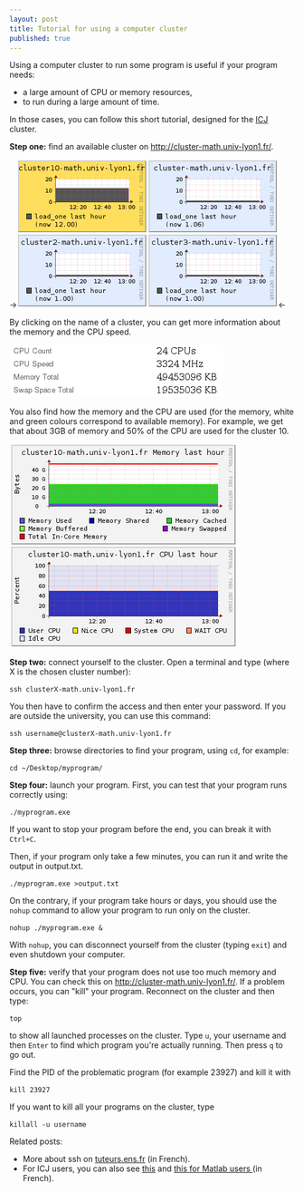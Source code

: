 ```yaml
---
layout: post
title: Tutorial for using a computer cluster
published: true
---
```

Using a computer cluster to run some program is useful if your program needs:
<ul>
	<li>a large amount of CPU or memory resources,</li>
	<li>to run during a large amount of time.</li>
</ul>
In those cases, you can follow this short tutorial, designed for the <a title="ICJ website" href="http://math.univ-lyon1.fr/" target="_blank" rel="noopener noreferrer">ICJ</a> cluster.


<strong>Step one:</strong> find an available cluster on <a href="http://cluster-math.univ-lyon1.fr/" target="_blank" rel="noopener noreferrer">http://cluster-math.univ-lyon1.fr/</a>.

-><img src="../images/2014-2-11-Computer-cluster/apercuClusters4.png" alt="apercuClusters4"/><-

By clicking on the name of a cluster, you can get more information about the memory and the CPU speed.

<img src="../images/2014-2-11-Computer-cluster/availableMemoryCPU.png" alt="availableMemoryCPU"/>

You also find how the memory and the CPU are used (for the memory, white and green colours correspond to available memory). For example, we get that about 3GB of memory and 50% of the CPU are used for the cluster 10.

<img src="../images/2014-2-11-Computer-cluster/availableMemoryCPUgraph.png" alt="availableMemoryCPUgraph"/>

<strong>Step two:</strong> connect yourself to the cluster. Open a terminal and type (where X is the chosen cluster number):
```
ssh clusterX-math.univ-lyon1.fr
```
You then have to confirm the access and then enter your password. If you are outside the university, you can use this command:
```
ssh username@clusterX-math.univ-lyon1.fr
```
<strong>Step three:</strong> browse directories to find your program, using `cd`, for example:
```
cd ~/Desktop/myprogram/
```
<strong>Step four:</strong> launch your program. First, you can test that your program runs correctly using:
```
./myprogram.exe
```
If you want to stop your program before the end, you can break it with `Ctrl+C`.

Then, if your program only take a few minutes, you can run it and write the output in output.txt.
```
./myprogram.exe >output.txt
```
On the contrary, if your program take hours or days, you should use the `nohup` command to allow your program to run only on the cluster.
```
nohup ./myprogram.exe &
```
With `nohup`, you can disconnect yourself from the cluster (typing `exit`) and even shutdown your computer.

<strong>Step five:</strong> verify that your program does not use too much memory and CPU. You can check this on <a href="http://cluster-math.univ-lyon1.fr/" target="_blank" rel="noopener noreferrer">http://cluster-math.univ-lyon1.fr/</a>. If a problem occurs, you can "kill" your program. Reconnect on the cluster and then type:
```
top
```
to show all launched processes on the cluster. Type `u`, your username and then `Enter` to find which program you're actually running. Then press `q` to go out.

Find the PID of the problematic program (for example 23927) and kill it with
```
kill 23927
```
If you want to kill all your programs on the cluster, type
```
killall -u username
```
Related posts:
<ul>
	<li>More about ssh on <a href="http://www.tuteurs.ens.fr/internet/loin/ssh.html">tuteurs.ens.fr</a> (in French).</li>
	<li>For ICJ users, you can also see <a href="http://math.univ-lyon1.fr/intranet/spip.php?article52">this</a> and <a href="http://math.univ-lyon1.fr/intranet/spip.php?article300">this for Matlab users </a>(in French).</li>
</ul>